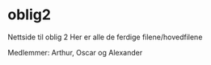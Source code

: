 # oblig2
Nettside til oblig 2
Her er alle de ferdige filene/hovedfilene





Medlemmer: Arthur, Oscar og Alexander
